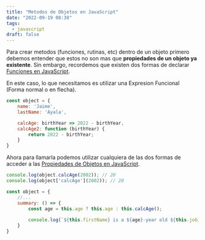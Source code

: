 ```yaml
---
title: "Metodos de Objetos en JavaScript"
date: "2022-09-19 08:38"
tags: 
  - javascript
draft: false
---
```

Para crear metodos (funciones, rutinas, etc) dentro de un objeto primero debemos entender que estos no son mas que **propiedades de un objeto ya existente**. Sin embargo, recordemos que existen dos formas de declarar [Funciones en JavaScript](notes/Funciones%20en%20JavaScript.md). 

En este caso, lo que necesitamos es utilizar una Expresion Funcional (Forma normal o en flecha).

```JavaScript
const object = {
	name: 'Jaime',
	lastName: 'Ayala',

	calcAge: birthYear => 2022 - birthYear,
	calcAge2: function (birthYear) {
		return 2022 - birthYear;
	}
}
```

Ahora para llamarla podemos utilizar cualquiera de las dos formas de acceder a las [Propiedades de Objetos en JavaScript](notes/Propiedades%20de%20Objetos%20en%20JavaScript.md).

```JavaScript
console.log(object.calcAge(2002)); // 20
console.log(object['calcAge'](2002)); // 20
```

```JavaScript
const object = {
	//...
	summary: () => {
		const age = this.age ? this.age : this.calcAge();
		
		console.log(`${this.firstName} is a ${age}-year old ${this.job}, and he has ${this.hasDriversLicence ? 'a' : 'no'} driver's licence`);
	}
}
```

